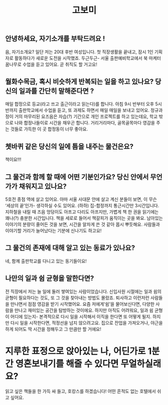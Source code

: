 ﻿---
layout: post
title: 고보미
img: image-5.png
---


## 안녕하세요, 자기소개를 부탁드려요 !

음, 자기소개요? 일단 저는 20대 후반 여성입니다. 첫 직장생활을 끝내고, 잠시 1인 기획자로 활동하다가 새로운 도전을 시작했죠. 두근두근- 서울 출판예비학교에서 북 마케터 꿈나무로 수업을 듣고 있어요.  곧 취직도 할 거고요! 

## 월화수목금, 혹시 비슷하게 반복되는 일을 하고 있나요? 당신의 일과를 간단히 말해준다면 ?

매일 합정으로 등교(라고 쓰고 출근이라고 읽는다)를 합니다. 아침 9시 반부터 오후 5시 반까지 출판학교에서 수업을 듣고, 또 과제도 하면서 매일 매일을 보내고 있어요. 정규과정이 거의 마무리된 요즈음은 자습(?) 기간으로 개인 프로젝트를 하고 있는데요, 학교 밖으로 나와 합정나들이로 시간을 채우곤 합니다. 거리거리마다, 골목골목마다 영감을 주는 것들로 가득한 이 곳 합정동이 너무 좋아요. 


## 쳇바퀴 같은 당신의 일에 틈을 내주는 물건은요?

책이요!!!


## 그 물건과 함께 할 때에 어떤 기분인가요? 당신 안에서 무언가가 채워지고 있나요?

5호전 종점 역에 살고 있어요. 아마 서울 사대문 안에 살고 계신 분들이 보면, 이 무슨 ‘세상의 끝’인가- 생각하실 수도 있어요. (하하) 집-합정까지 통근시간만 3시간입니다. 지하철을 내릴 때 즈음 엉덩이도 아프고 다리도 아프지만, 가볍게 책 한 권을 읽기에는 꽤나(?) 충분한 시간입니다. 책을 세로로 들어서 책갈피가 움직이는 곳을 봐요. 남아있는 이야기의 분량이 줄어든 것을 보면, 시간을 알차게 쓴 것 같아 몹시 뿌듯해요. 사람들과 이야기할 거리가 늘어났다는 기분에 신나기도 하고요! 



## 그 물건의 존재에 대해 알고 있는 동료가 있나요?

네, 함께 출판학교를 다니고 있는 동기들이요! 

## 나만의 일과 쉼 균형을 말한다면?

전 직장에서 저는 늘 일에 둘러 쌓여있는 사람이었습니다. 신입사원 시절에는 일과 쉼의 균형이 필요하다는 것도, 또 그 것을 찾아내는 방법도 몰랐죠. 퇴사하고 이런저런 사람들을 만나면서 점점 영감을 받기 시작했어요. 요즘 저에게‘쉼’을 물어보신다면, 다양한 사람을 만나고 재미있는 공간을 탐방하는 것이에요. 하지만 아직도 어려워요, 일과 쉼 균형이 어디에 있는지- 본격적으로 다시 일을 시작해서 이직을 한다면 또 어떻게 될지. 하지만 다시 일을 시작한다면, 적정선을 넘지 않으려고요. 집으로 잔업을 가져오거나, 야근을 하게 되어도 딱 시간을 정해두고 그 만큼만 할 거에요! 
# 지루한 표정으로 앉아있는 나, 어딘가로 1분 간 영혼보내기를 해줄 수 있다면 무얼하실래요?

읽고 싶은 책들을 한 가득 싸 들고, 호캉스를 하겠습니다! 어떤 흔적도 없는 호텔에서 쉬고 싶어요. 
